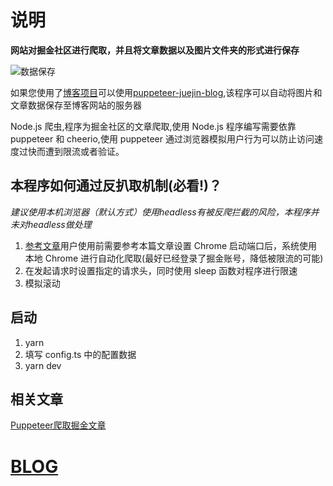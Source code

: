 # 说明

**网站对掘金社区进行爬取，并且将文章数据以及图片文件夹的形式进行保存**

![数据保存](https://img.blogweb.cn/article/fa6343349fa5464c8ea9d09475c7786f.webp)

如果您使用了[博客项目](https://github.com/Lrunlin/blog)可以使用[puppeteer-juejin-blog](https://github.com/Lrunlin/puppeteer-juejin-blog),该程序可以自动将图片和文章数据保存至博客网站的服务器

Node.js 爬虫,程序为掘金社区的文章爬取,使用 Node.js 程序编写需要依靠 puppeteer 和 cheerio,使用 puppeteer 通过浏览器模拟用户行为可以防止访问速度过快而遭到限流或者验证。

## 本程序如何通过反扒取机制(必看!)？

_建议使用本机浏览器（默认方式）使用headless有被反爬拦截的风险，本程序并未对headless做处理_

1. [参考文章](https://blogweb.cn/article/6064301311)用户使用前需要参考本篇文章设置 Chrome 启动端口后，系统使用本地 Chrome 进行自动化爬取(最好已经登录了掘金账号，降低被限流的可能)
2. 在发起请求时设置指定的请求头，同时使用 sleep 函数对程序进行限速
3. 模拟滚动

## 启动

1. yarn
2. 填写 config.ts 中的配置数据
3. yarn dev

## 相关文章
[Puppeteer爬取掘金文章](https://blogweb.cn/article/1197996635410)  

# [BLOG](https://blogweb.cn)
